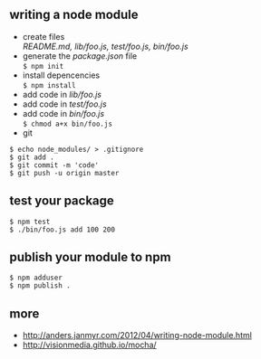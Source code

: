 ## writing a node module 

* create files  
_README.md, lib/foo.js, test/foo.js, bin/foo.js_  
* generate the _package.json_ file  
`$ npm init`  
* install depencencies  
`$ npm install`  
* add code in _lib/foo.js_ 
* add code in _test/foo.js_ 
* add code in _bin/foo.js_   
`$ chmod a+x bin/foo.js`  
* git  
```
$ echo node_modules/ > .gitignore
$ git add .
$ git commit -m 'code'
$ git push -u origin master
```

## test your package  
```
$ npm test
$ ./bin/foo.js add 100 200
```

## publish your module to npm   
```
$ npm adduser
$ npm publish .
```

## more  
* http://anders.janmyr.com/2012/04/writing-node-module.html
* http://visionmedia.github.io/mocha/

